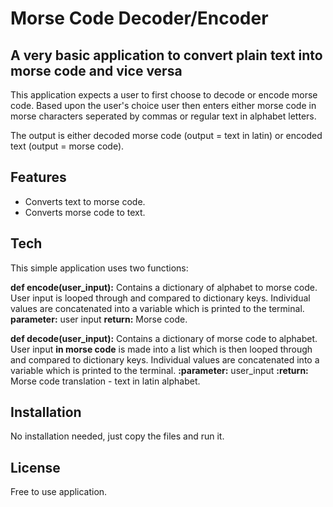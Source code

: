 # Morse Code Decoder/Encoder
## A very basic application to convert plain text into morse code and vice versa

This application expects a user to first choose to decode or encode morse code.
Based upon the user's choice user then enters either morse code in morse characters seperated by commas or regular text in alphabet letters.

The output is either decoded morse code (output = text in latin) or encoded text (output = morse code).

## Features
- Converts text to morse code.
- Converts morse code to text.

## Tech
This simple application uses two functions:

**def encode(user_input):**
Contains a dictionary of alphabet to morse code.
User input is looped through and compared to dictionary keys.
Individual values are concatenated into a variable which is printed to the terminal.
**parameter:** user input
**return:** Morse code.

**def decode(user_input):**
Contains a dictionary of morse code to alphabet.
User input **in morse code** is made into a list which is then looped through
and compared to dictionary keys.
Individual values are concatenated into a variable which is printed to the terminal.
**:parameter:** user_input
**:return:** Morse code translation - text in latin alphabet.

## Installation

No installation needed, just copy the files and run it.

## License

Free to use application.